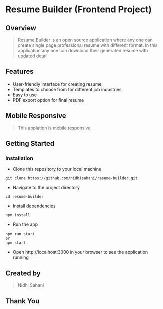 # **Resume Builder (Frontend Project)**

## Overview
> Resume Builder is an open source application where any one can create single page professional resume with different format. In this application any one can download their generated resume with updated detail.

## Features
- User-friendly interface for creating resume
- Templates to choose from for different job industries
- Easy to use
- PDF export option for final resume

## Mobile Responsive
> This applation is mobile responsive
## Getting Started
### Installation
- Clone this repository to your local machine
```
git clone https://github.com/nidhisahani/resume-builder.git
``` 
- Navigate to the project directory
```
cd resume-builder
``` 

- Install dependencies
```
npm install
```

- Run the app
```
npm run start
or
npm start
```
- Open http://localhost:3000 in your browser to see the application running

## Created by
> Nidhi Sahani

## Thank You